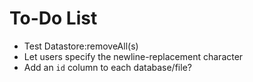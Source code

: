 # To-Do List

- Test Datastore:removeAll(s)
- Let users specify the newline-replacement character
- Add an `id` column to each database/file?



